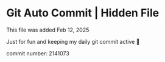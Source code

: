 # Git Auto Commit | Hidden File

This file was added Feb 12, 2025

Just for fun and keeping my daily git commit active 🤪

commit number: 2141073
